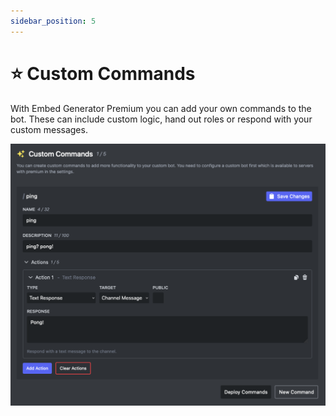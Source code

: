 ```yaml
---
sidebar_position: 5
---
```


# ⭐ Custom Commands

With Embed Generator Premium you can add your own commands to the bot. These can include custom logic, hand out roles or respond with your custom messages.

![Custom Commands Feature Preview](./custom-commands-feature.png)
